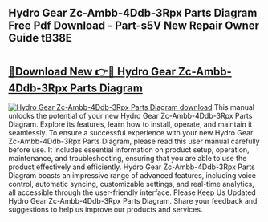 ## Hydro Gear Zc-Ambb-4Ddb-3Rpx Parts Diagram Free Pdf Download - Part-s5V New Repair Owner Guide tB38E

# <h2><a href="http://dfur9fb.blite.top/?on=Hydro+Gear+Zc-Ambb-4Ddb-3Rpx+Parts+Diagram">🔗Download New 👉🔴 Hydro Gear Zc-Ambb-4Ddb-3Rpx Parts Diagram</a></h2>

[![Hydro Gear Zc-Ambb-4Ddb-3Rpx Parts Diagram download](https://i.imgur.com/lujVjoI.png)](http://dfur9fb.blite.top/?on=Hydro+Gear+Zc-Ambb-4Ddb-3Rpx+Parts+Diagram)
This manual unlocks the potential of your new Hydro Gear Zc-Ambb-4Ddb-3Rpx Parts Diagram. Explore its features, learn how to install, operate, and maintain it seamlessly. To ensure a successful experience with your new Hydro Gear Zc-Ambb-4Ddb-3Rpx Parts Diagram, please read this user manual carefully before use. It includes essential information on product setup, operation, maintenance, and troubleshooting, ensuring that you are able to use the product effectively and efficiently. Hydro Gear Zc-Ambb-4Ddb-3Rpx Parts Diagram boasts an impressive range of advanced features, including voice control, automatic syncing, customizable settings, and real-time analytics, all accessible through the user-friendly interface. Please Keep Us Updated Hydro Gear Zc-Ambb-4Ddb-3Rpx Parts Diagram. Share your feedback and suggestions to help us improve our products and services.
